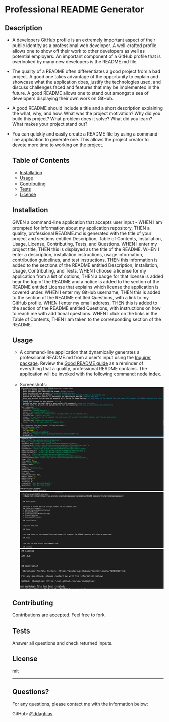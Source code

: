# Professional README Generator

## Description
- A developers GitHub profile is an extremely important aspect of their public identity as a professional web developer. A well-crafted profile allows one to show off their work to other developers as well as potential employers. An important component of a GitHub profile that is overlooked by many new developers is the README.md file. 
- The quality of a README often differentiates a good project from a bad project. A good one takes advantage of the opportunity to explain and showcase what the application does, justify the technologies used, and discuss challenges faced and features that may be implemented in the future. A good README allows one to stand out amongst a sea of developers displaying their own work on GitHub. 
- A good README should include a title and a short description explaining the what, why, and how. What was the project motivation? Why did you build this project? What problem does it solve? What did you learn? What makes your project stand out? 
- You can quickly and easily create a README file by using a command-line application to generate one. This allows the project creator to devote more time to working on the project.

  ## Table of Contents
  * [Installation](#installation)
  * [Usage](#usage)
  * [Contributing](#contributing)
  * [Tests](#tests)
  * [License](#license)

   ## Installation
  
  
  GIVEN a command-line application that accepts user input - WHEN I am prompted for information about my application repository, THEN a quality, professional README.md is generated with the title of your project and sections entitled Description, Table of Contents, Installation, Usage, License, Contributing, Tests, and Questions. WHEN I enter my project title, THEN this is displayed as the title of the README. WHEN I enter a description, installation instructions, usage information, contribution guidelines, and test instructions, THEN this information is added to the sections of the README entitled Description, Installation, Usage, Contributing, and Tests. WHEN I choose a license for my application from a list of options, THEN a badge for that license is added hear the top of the README and a notice is added to the section of the README entitled License that explains which license the application is covered under. WHEN I enter my GitHub username, THEN this is added to the section of the README entitled Questions, with a link to my GitHub profile. WHEN I enter my email address, THEN this is added to the section of the README entitled Questions, with instructions on how to reach me with additional questions. WHEN I click on the links in the Table of Contents, THEN I am taken to the corresponding section of the README.
  
  ## Usage 
  -   A command-line application that dynamically generates a professional README.md from a user's input using the [Inquirer package](https://www.npmjs.com/package/inquirer). Review the [Good README guide](../../01-HTML-Git-CSS/04-Important/Good-README-Guide/README.md) as a reminder of everything that a quality, professional README contains. The application will be invoked with the following command: node index. <br><br>
  - Screenshots:
  ![Command-Line1](screenshots/command-line1.png)
  ![Command-Line2](screenshots/command-line2.png)
  ![Command-Line3](screenshots/command-line3.png)
  ![Command-Line4](screenshots/command-line4.png)
  <!-- [![usage video](readme-generator-tutorial.gif)](https://drive.google.com/file/d/1S11bCuwkcpm8KrDXaqcMQJ82nAFb9-Tv/view?usp=sharing "Click Me!")<br><br> -->
  
  ## Contributing
  
  
  Contributions are accepted. Feel free to fork.
  
  ## Tests
  
  
  Answer all questions and check returned inputs.
  
  ## License
  
  mit
  
  ---
  
  ## Questions?
  
  For any questions, please contact me with the information below:

  GitHub: [@ddaghlas](https://api.github.com/users/ddaghlas) 